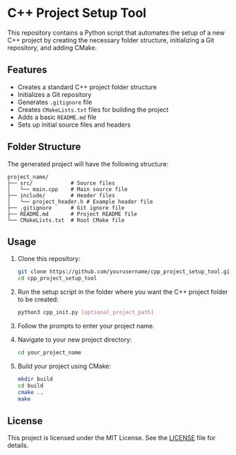 # C++ Project Setup Tool

This repository contains a Python script that automates the setup of a new C++ project by creating the necessary folder structure, initializing a Git repository, and adding CMake.

## Features

- Creates a standard C++ project folder structure
- Initializes a Git repository
- Generates `.gitignore` file
- Creates `CMakeLists.txt` files for building the project
- Adds a basic `README.md` file
- Sets up initial source files and headers

## Folder Structure

The generated project will have the following structure:

```
project_name/
├── src/            # Source files
│   └── main.cpp    # Main source file
├── include/        # Header files
│   └── project_header.h # Example header file
├── .gitignore      # Git ignore file
├── README.md       # Project README file
└── CMakeLists.txt  # Root CMake file
```

## Usage

1. Clone this repository:
    ```sh
    git clone https://github.com/yourusername/cpp_project_setup_tool.git
    cd cpp_project_setup_tool
    ```

2. Run the setup script in the folder where you want the C++ project folder to be created:
    ```sh
    python3 cpp_init.py [optional_project_path]
    ```

3. Follow the prompts to enter your project name.

4. Navigate to your new project directory:
    ```sh
    cd your_project_name
    ```

5. Build your project using CMake:
    ```sh
    mkdir build
    cd build
    cmake ..
    make
    ```

## License

This project is licensed under the MIT License. See the [LICENSE](LICENSE) file for details.